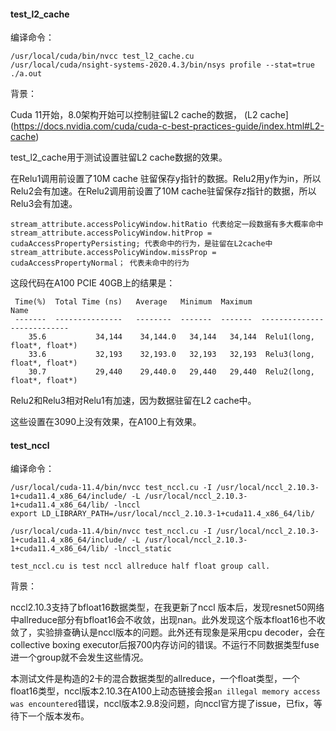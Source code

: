 



#### test_l2_cache 

编译命令：

```
/usr/local/cuda/bin/nvcc test_l2_cache.cu
/usr/local/cuda/nsight-systems-2020.4.3/bin/nsys profile --stat=true ./a.out
```
背景：

Cuda 11开始，8.0架构开始可以控制驻留L2 cache的数据， (L2 cache](https://docs.nvidia.com/cuda/cuda-c-best-practices-guide/index.html#L2-cache)

test_l2_cache用于测试设置驻留L2 cache数据的效果。

在Relu1调用前设置了10M cache 驻留保存y指针的数据。Relu2用y作为in，所以Relu2会有加速。在Relu2调用前设置了10M cache驻留保存z指针的数据，所以Relu3会有加速。

```
stream_attribute.accessPolicyWindow.hitRatio 代表给定一段数据有多大概率命中
stream_attribute.accessPolicyWindow.hitProp = cudaAccessPropertyPersisting; 代表命中的行为，是驻留在L2cache中
stream_attribute.accessPolicyWindow.missProp = cudaAccessPropertyNormal； 代表未命中的行为
```

这段代码在A100 PCIE 40GB上的结果是：

```
 Time(%)  Total Time (ns)   Average   Minimum  Maximum             Name
 -------  ---------------   --------  -------  -------  ---------------------------
    35.6           34,144    34,144.0   34,144   34,144  Relu1(long, float*, float*)
    33.6           32,193    32,193.0   32,193   32,193  Relu3(long, float*, float*)
    30.7           29,440    29,440.0   29,440   29,440  Relu2(long, float*, float*)
```

Relu2和Relu3相对Relu1有加速，因为数据驻留在L2 cache中。

这些设置在3090上没有效果，在A100上有效果。



#### test_nccl

编译命令：

```
/usr/local/cuda-11.4/bin/nvcc test_nccl.cu -I /usr/local/nccl_2.10.3-1+cuda11.4_x86_64/include/ -L /usr/local/nccl_2.10.3-1+cuda11.4_x86_64/lib/ -lnccl
export LD_LIBRARY_PATH=/usr/local/nccl_2.10.3-1+cuda11.4_x86_64/lib/

/usr/local/cuda-11.4/bin/nvcc test_nccl.cu -I /usr/local/nccl_2.10.3-1+cuda11.4_x86_64/include/ -L /usr/local/nccl_2.10.3-1+cuda11.4_x86_64/lib/ -lnccl_static

test_nccl.cu is test nccl allreduce half float group call.
```

背景：

nccl2.10.3支持了bfloat16数据类型，在我更新了nccl 版本后，发现resnet50网络中allreduce部分有bfloat16会不收敛，出现nan。此外发现这个版本float16也不收敛了，实验排查确认是nccl版本的问题。此外还有现象是采用cpu decoder，会在collective boxing executor后报700内存访问的错误。不运行不同数据类型fuse进一个group就不会发生这些情况。

本测试文件是构造的2卡的混合数据类型的allreduce，一个float类型，一个float16类型，nccl版本2.10.3在A100上动态链接会报`an illegal memory access was encountered`错误，nccl版本2.9.8没问题，向nccl官方提了issue，已fix，等待下一个版本发布。















